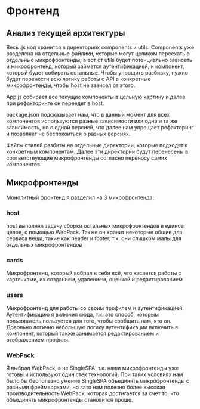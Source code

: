 # Фронтенд

## Анализ текущей архитектуры
Весь .js код хранится в директориях components и utils. Components уже разделена на отдельные файлики, которые могут целиком переехать в отдельные микрофронтенды, а вот от utils будет потенциально зависеть и микрофронтенд, который займется аутентификацией, и компонент, который будет собирать остальные. Чтобы упрощить разбивку, нужно будет перенести всю логику работы с API в конкретные микрофронтенды, чтобы host не зависел от этого.

App.js собирает все текущие компоненты в цельную картину и далее при рефакторинге он переедет в host.

package.json подсказывает нам, что в данный момент для всех компонентов используются разные зависимости или одна и та же зависимость, но с одной версией, что далее нам упрощает рефакторинг и позволяет не беспокоиться о разных версиях.

Файлы стилей разбиты на отдельные директории, которые подходят к конкретным компонентам. Далее эти директории будут перенесены в соответствующие микрофронтенды согласно переносу самих компонентов.

## Микрофронтенды
Монолитный фронтенд я разделил на 3 микрофронтенда:

### host
host выполнял задачу сборки остальных микрофронтендов в единое целое, с помощью WebPack. Также он хранит некоторые общие для сервиса вещи, такие как header и footer, т.к. они слишком малы для отдельных микрофронтендов

### cards
Микрофронтенд, который вобрал в себя всё, что касается работы с карточками, их созданием, удалением, оценкой и редактированием

### users
Микрофронтенд для работы со своим профилем и аутентификацией. Аутентификацию я включил сюда, т.к. это способ, которым пользователь пользуется для того, чтобы сообщить нам, кто он. Довольно логично небольшую логику аутентификации включить в компонент, который также занимается редактированием и отображением профиля.

### WebPack
Я выбрал WebPack, а не SingleSPA, т.к. наши микрофронтенды уже готовы и используют один стек технологий. При таких условиях нам было бы бесполезно умение SingleSPA объединять микрофронтенды с разными фреймворками, но зато нам полезно более высокая производительность WebPack, которая достигается за счет то, что объединять микрофронтенды становится проще.